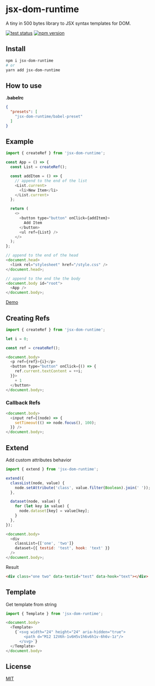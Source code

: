 # jsx-dom-runtime

A tiny in 500 bytes library to JSX syntax templates for DOM.

[![test status](https://github.com/shoonia/jsx-dom-runtime/workflows/tests/badge.svg)](https://github.com/shoonia/jsx-dom-runtime/actions)
[![npm version](https://badgen.net/npm/v/jsx-dom-runtime)](https://www.npmjs.com/package/jsx-dom-runtime)

## Install

```bash
npm i jsx-dom-runtime
# or
yarn add jsx-dom-runtime
```

## How to use

**.babelrc**

```json
{
  "presets": [
    "jsx-dom-runtime/babel-preset"
  ]
}
```

## Example

```js
import { createRef } from 'jsx-dom-runtime';

const App = () => {
  const List = createRef();

  const addItem = () => {
    // append to the end of the list
    <List.current>
      <li>New Item</li>
    </List.current>
  };

  return (
    <>
      <button type="button" onClick={addItem}>
        Add Item
      </button>
      <ul ref={List} />
    </>
  );
};

// append to the end of the head
<document.head>
  <link rel="stylesheet" href="/style.css" />
</document.head>;

// append to the end the the body
<document.body id="root">
  <App />
</document.body>;
```

[Demo](/DEMO)

## Creating Refs

```js
import { createRef } from 'jsx-dom-runtime';

let i = 0;

const ref = createRef();

<document.body>
  <p ref={ref}>{i}</p>
  <button type="button" onClick={() => {
    ref.current.textContent = ++i;
  }}>
    + 1
  </button>
</document.body>;
```

### Callback Refs

```js
<document.body>
  <input ref={(node) => {
    setTimeout(() => node.focus(), 100);
  }} />
</document.body>;
```

## Extend

Add custom attributes behavior

```js
import { extend } from 'jsx-dom-runtime';

extend({
  classList(node, value) {
    node.setAttribute('class', value.filter(Boolean).join(' '));
  },

  dataset(node, value) {
    for (let key in value) {
      node.dataset[key] = value[key];
    }
  },
});

<document.body>
  <div
    classList={['one', 'two']}
    dataset={{ testid: 'test', hook: 'text' }}
  />
</document.body>;
```

Result

```html
<div class="one two" data-testid="test" data-hook="text"></div>
```

## Template

Get template from string

```js
import { Template } from 'jsx-dom-runtime';

<document.body>
  <Template>
    {`<svg width="24" height="24" aria-hidden="true">
        <path d="M12 12V6h-1v6H5v1h6v6h1v-6h6v-1z"/>
      </svg>`}
  </Template>
</document.body>
```

## License

[MIT](./LICENSE)
